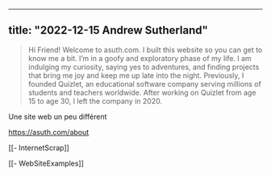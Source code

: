
---
title: "2022-12-15 Andrew Sutherland"
---


> Hi Friend! 
> Welcome to asuth.com. I built this website so you can get to know me a bit.
> I’m in a goofy and exploratory phase of my life. I am indulging my curiosity, saying yes to adventures, and finding projects that bring me joy and keep me up late into the night. 
> Previously, I founded Quizlet, an educational software company serving millions of students and teachers worldwide. After working on Quizlet from age 15 to age 30, I left the company in 2020.

Une site web un peu différent

https://asuth.com/about

[[- InternetScrap]]

[[- WebSiteExamples]]